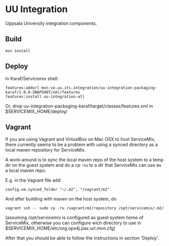 UU Integration
==============

Uppsala University integration components.


Build
-----

    mvn install


Deploy
------

In Karaf/Servicemix shell:

    features:addurl mvn:se.uu.its.integration/uu-integration-packaging-karaf/1.0.0-SNAPSHOT/xml/features
    features:install uu-integration-all

Or, drop uu-integration-packaging-karaf/target/classes/features.xml in $SERVICEMIX_HOME/deploy/


Vagrant
-------

If you are using Vagrant and VirtualBox on Mac OSX to host ServiceMix, there currently seems to be a
problem with using a synced directory as a local maven repository for ServiceMix.

A work-around is to sync the local maven repo of the host system to a temp dir on the guest system and
do a cp -ru to a dir that ServiceMix can use as a local maven repo.

E.g. in the Vagrant file add

    config.vm.synced_folder "~/.m2", "/vagrant/m2"

And after building with maven on the host system, do

    vagrant ssh -- sudo cp -ru /vagrant/m2/repository /opt/servicemix/.m2/

(assuming /opt/servicemix is configured as guest system home of ServiceMix, otherwise you can configure
wich directory to use in $SERVICEMIX_HOME/etc/org.ops4j.pax.url.mvn.cfg)

After that you should be able to follow the instructions in section 'Deploy'.

